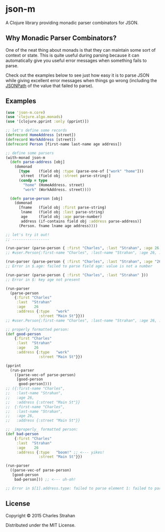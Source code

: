 # json-m

A Clojure library providing monadic parser combinators for JSON.

## Why Monadic Parser Combinators?

One of the neat thing about monads is that they can maintain some sort
of context or state. This is quite useful during parsing because it can
automatically give you useful error messages when something fails to
parse.

Check out the examples below to see just how easy it is to parse JSON
while giving excellent error messages when things go wrong (including
the [JSONPath](http://goessner.net/articles/JsonPath/) of the value that
failed to parse).

## Examples

```clojure
(use 'json-m.core)
(use 'clojure.algo.monads)
(use '[clojure.pprint :only (pprint)])

;; let's define some records
(defrecord HomeAddress [street])
(defrecord WorkAddress [street])
(defrecord Person [first-name last-name age address])

;; define some parsers
(with-monad json-m
  (defn parse-address [obj]
    (domonad
      [type    (field obj :type (parse-one-of ["work" "home"]))
       street  (field obj :street parse-string)]
      (condp = type
        "home" (HomeAddress. street)
        "work" (WorkAddress. street))))

  (defn parse-person [obj]
    (domonad
      [fname   (field obj :first parse-string)
       lname   (field obj :last parse-string)
       age     (field obj :age parse-number)
       address (if-contains field obj :address parse-address)]
      (Person. fname lname age address))))

;; let's try it out!
;; -----------------

(run-parser (parse-person { :first "Charles", :last "Strahan", :age 26 }))
;; #user.Person{:first-name "Charles", :last-name "Strahan", :age 26, :address nil}

(run-parser (parse-person { :first "Charles", :last "Strahan", :age "26" }))
;; Error in $.age: failed to parse field age: value is not a number

(run-parser (parse-person { :first "Charles", :last "Strahan" }))
;; Error in $: key age not present

(run-parser
  (parse-person
    {:first "Charles"
     :last  "Strahan"
     :age    26
     :address {:type   "work"
               :street "Main St"}}))
;; #user.Person{:first-name "Charles", :last-name "Strahan", :age 26, :address #user.WorkAddress{:street "Main St"}}

;; properly formatted person:
(def good-person
    {:first "Charles"
     :last  "Strahan"
     :age    26
     :address {:type   "work"
               :street "Main St"}})

(pprint
  (run-parser
    ((parse-vec-of parse-person)
     [good-person
      good-person])))
;; ({:first-name "Charles",
;;   :last-name "Strahan",
;;   :age 26,
;;   :address {:street "Main St"}}
;;  {:first-name "Charles",
;;   :last-name "Strahan",
;;   :age 26,
;;   :address {:street "Main St"}}

;; _improperly_ formatted person:
(def bad-person
    {:first "Charles"
     :last  "Strahan"
     :age    26
     :address {:type   "boom!" ;; <--- yikes!
               :street "Main St"}})

(run-parser
  ((parse-vec-of parse-person)
   [good-person
    bad-person])) ;; <--- uh-oh!

;; Error in $[1].address.type: failed to parse element 1: failed to parse field address: failed to parse field type: value is not one of ["work", "home"]

```

## License

Copyright © 2015 Charles Strahan

Distributed under the MIT License.
